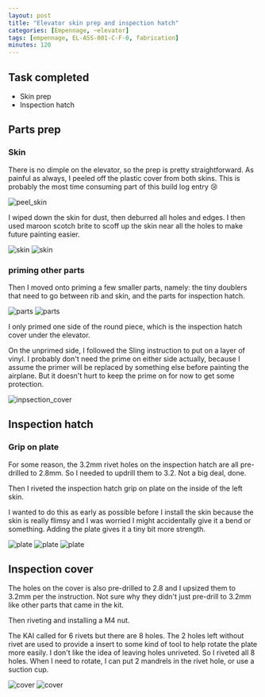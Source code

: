 ```yaml
---
layout: post
title: "Elevator skin prep and inspection hatch"
categories: [Empennage, ~elevator]
tags: [empennage, EL-ASS-001-C-F-0, fabrication]
minutes: 120
---
```


## Task completed

- Skin prep
- Inspection hatch

## Parts prep

### Skin

There is no dimple on the elevator, so the prep is pretty straightforward. As painful as always, I peeled off the plastic cover from both skins. This is probably the most time consuming part of this build log entry 😢

![peel_skin](/assets/img/20240217/peel_skin.jpg)

I wiped down the skin for dust, then deburred all holes and edges. I then used maroon scotch brite to scoff up the skin near all the holes to make future painting easier.

![skin](/assets/img/20240217/skin_1.jpg)
![skin](/assets/img/20240217/skin_2.jpg)

### priming other parts

Then I moved onto priming a few smaller parts, namely: the tiny doublers that need to go between rib and skin, and the parts for inspection hatch.

![parts](/assets/img/20240217/before_prime.jpg)
![parts](/assets/img/20240217/after_prime.jpg)

I only primed one side of the round piece, which is the inspection hatch cover under the elevator.

On the unprimed side, I followed the Sling instruction to put on a layer of vinyl. I probably don't need the prime on either side actually, because I assume the primer will be replaced by something else before painting the airplane. But it doesn't hurt to keep the prime on for now to get some protection.

![inpsection_cover](/assets/img/20240217/inpsection_cover.jpg)

## Inspection hatch

### Grip on plate

For some reason, the 3.2mm rivet holes on the inspection hatch are all pre-drilled to 2.8mm. So I needed to updrill them to 3.2. Not a big deal, done.

Then I riveted the inspection hatch grip on plate on the inside of the left skin.

I wanted to do this as early as possible before I install the skin because the skin is really flimsy and I was worried I might accidentally give it a bend or something. Adding the plate gives it a tiny bit more strength.

![plate](/assets/img/20240217/plate_before.jpg)
![plate](/assets/img/20240217/plate_drilled.jpg)
![plate](/assets/img/20240217/plate_installed.jpg)

## Inspection cover

The holes on the cover is also pre-drilled to 2.8 and I upsized them to 3.2mm per the instruction. Not sure why they didn't just pre-drill to 3.2mm like other parts that came in the kit.

Then riveting and installing a M4 nut.

The KAI called for 6 rivets but there are 8 holes. The 2 holes left without rivet are used to provide a insert to some kind of tool to help rotate the plate more easily. I don't like the idea of leaving holes unriveted. So I riveted all 8 holes. When I need to rotate, I can put 2 mandrels in the rivet hole, or use a suction cup.

![cover](/assets/img/20240217/cover_riveted.jpg)
![cover](/assets/img/20240217/cover_riveted_2.jpg)
